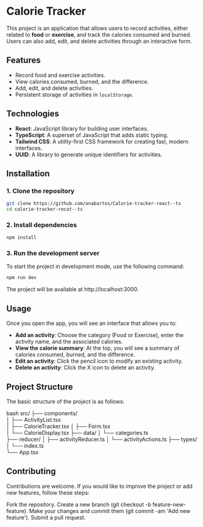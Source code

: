#  Calorie Tracker

This project is an application that allows users to record activities, either related to **food** or **exercise**, and track the calories consumed and burned. Users can also add, edit, and delete activities through an interactive form.

## Features

- Record food and exercise activities.
- View calories consumed, burned, and the difference.
- Add, edit, and delete activities.
- Persistent storage of activities in `localStorage`.

## Technologies

- **React**: JavaScript library for building user interfaces.
- **TypeScript**: A superset of JavaScript that adds static typing.
- **Tailwind CSS**: A utility-first CSS framework for creating fast, modern interfaces.
- **UUID**: A library to generate unique identifiers for activities.

## Installation

### 1. Clone the repository
```bash
git clone https://github.com/anabartos/Calorie-tracker-react--ts
cd calorie-tracker-recat--ts
```

### 2. Install dependencies
```bash
npm install
```

### 3. Run the development server
To start the project in development mode, use the following command:
```bash
npm run dev
```
The project will be available at http://localhost:3000.

## Usage

Once you open the app, you will see an interface that allows you to:

- **Add an activity**: Choose the category (Food or Exercise), enter the activity name, and the associated calories.
- **View the calorie summary**: At the top, you will see a summary of calories consumed, burned, and the difference.
- **Edit an activity**: Click the pencil icon to modify an existing activity.
- **Delete an activity**: Click the X icon to delete an activity.



## Project Structure
The basic structure of the project is as follows:

bash
src/
├── components/           
│   ├── ActivityList.tsx  
│   ├── CalorieTracker.tsx 
│   ├── Form.tsx          
│   └── CalorieDisplay.tsx 
├── data/
│   └── categories.ts     
├── reducer/
│   ├── activityReducer.ts 
│   └── activityActions.ts 
├── types/
│   └── index.ts          
└── App.tsx               

## Contributing
Contributions are welcome. If you would like to improve the project or add new features, follow these steps:

Fork the repository.
Create a new branch (git checkout -b feature-new-feature).
Make your changes and commit them (git commit -am 'Add new feature').
Submit a pull request.
